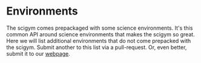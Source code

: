# Environments

The scigym comes prepackaged with some science environments. It's this common API around science environments that makes the scigym so great. Here we will list additional environments that do not come prepacked with the scigym. Submit another to this list via a pull-request. Or, even better, submit it to our [webpage](https://scigym.ai).

